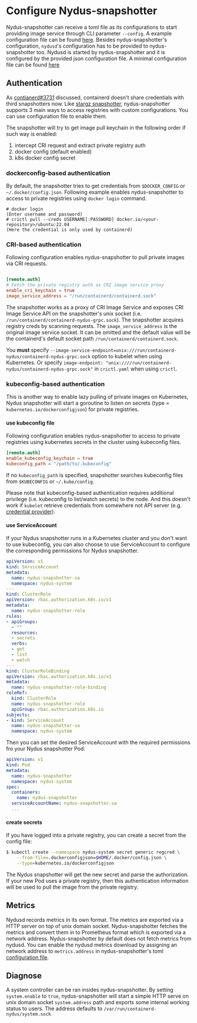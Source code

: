# Configure Nydus-snapshotter

Nydus-snapshotter can receive a toml file as its configurations to start providing image service through CLI parameter `--config`. A example configuration file can be found [here](../misc/snapshotter/config.toml). Besides nydus-snapshotter's configuration, `nydusd`'s configuration has to be provided to nydus-snapshotter too. Nydusd is started by nydus-snapshotter and it is configured by the provided json configuration file. A minimal configuration file can be found [here](../misc/snapshotter/nydusd-config.fusedev.json)

## Authentication

As [contianerd#3731](https://github.com/containerd/containerd/issues/3731) discussed, containerd doesn't share credentials with third snapshotters now. Like [stargz snapshotter](https://github.com/containerd/stargz-snapshotter/blob/main/docs/overview.md#authentication), nydus-snapshotter supports 3 main ways to access registries with custom configurations. You can use configuration file to enable them.

The snapshotter will try to get image pull keychain in the following order if such way is enabled:

1. intercept CRI request and extract private registry auth
2. docker config (default enabled)
3. k8s docker config secret

### dockerconfig-based authentication

By default, the snapshotter tries to get credentials from `$DOCKER_CONFIG` or `~/.docker/config.json`.
Following example enables nydus-snapshotter to access to private registries using `docker login` command.

```console
# docker login
(Enter username and password)
# crictl pull --creds USERNAME[:PASSWORD] docker.io/<your-repository>/ubuntu:22.04
(Here the credential is only used by containerd)
```

### CRI-based authentication

Following configuration enables nydus-snapshotter to pull private images via CRI requests.

```toml

[remote.auth]
# Fetch the private registry auth as CRI image service proxy
enable_cri_keychain = true
image_service_address = "/run/containerd/containerd.sock"
```

The snapshotter works as a proxy of CRI Image Service and exposes CRI Image Service API on the snapshotter's unix socket (i.e. `/run/containerd/containerd-nydus-grpc.sock`). The snapshotter acquires registry creds by scanning requests.
The `image_service_address` is the original image service socket. It can be omitted and the default value will be the containerd's default socket path `/run/containerd/containerd.sock`.

You **must** specify `--image-service-endpoint=unix:///run/containerd-nydus/containerd-nydus-grpc.sock` option to kubelet when using Kubernetes. Or specify `image-endpoint: "unix:////run/containerd-nydus/containerd-nydus-grpc.sock"` in `crictl.yaml` when using `crictl`.

### kubeconfig-based authentication

This is another way to enable lazy pulling of private images on Kubernetes, Nydus snapshotter will start a goroutine to listen on secrets (type = `kubernetes.io/dockerconfigjson`) for private registries.

#### use kubeconfig file

Following configuration enables nydus-snapshotter to access to private registries using kubernetes secrets in the cluster using kubeconfig files.

```toml
[remote.auth]
enable_kubeconfig_keychain = true
kubeconfig_path = "/path/to/.kubeconfig"
```

If no `kubeconfig_path` is specified, snapshotter searches kubeconfig files from `$KUBECONFIG` or `~/.kube/config`.

Please note that kubeconfig-based authentication requires additional privilege (i.e. kubeconfig to list/watch secrets) to the node.
And this doesn't work if `kubelet` retrieve credentials from somewhere not API server (e.g. [credential provider](https://kubernetes.io/docs/tasks/kubelet-credential-provider/kubelet-credential-provider/)).

#### use ServiceAccount

If your Nydus snapshotter runs in a Kubernetes cluster and you don't want to use kubeconfig, you can also choose to use ServiceAccount to configure the corresponding permissions for Nydus snapshotter.

```yaml
apiVersion: v1
kind: ServiceAccount
metadata:
  name: nydus-snapshotter-sa
  namespace: nydus-system
---
kind: ClusterRole
apiVersion: rbac.authorization.k8s.io/v1
metadata:
  name: nydus-snapshotter-role
rules:
- apiGroups:
  - ""
  resources:
  - secrets
  verbs:
  - get
  - list
  - watch
---
kind: ClusterRoleBinding
apiVersion: rbac.authorization.k8s.io/v1
metadata:
  name: nydus-snapshotter-role-binding
roleRef:
  kind: ClusterRole
  name: nydus-snapshotter-role
  apiGroup: rbac.authorization.k8s.io
subjects:
- kind: ServiceAccount
  name: nydus-snapshotter-sa
  namespace: nydus-system
```

Then you can set the desired ServiceAccount with the required permissions fro your Nydus snapshotter Pod:

```yaml
apiVersion: v1
kind: Pod
metadata:
  name: nydus-snapshotter
  namespace: nydus-system
spec:
  containers:
    name: nydus-snapshotter
  serviceAccountName: nydus-snapshotter-sa
  ...
```

#### create secrets

If you have logged into a private registry, you can create a secret from the config file:

```bash
$ kubectl create --namespace nydus-system secret generic regcred \
    --from-file=.dockerconfigjson=$HOME/.docker/config.json \
    --type=kubernetes.io/dockerconfigjson
```

The Nydus snapshotter will get the new secret and parse the authorization. If your new Pod uses a private registry, then this authentication information will be used to pull the image from the private registry.

## Metrics

Nydusd records metrics in its own format. The metrics are exported via a HTTP server on top of unix domain socket. Nydus-snapshotter fetches the metrics and convert them in to Prometheus format which is exported via a network address. Nydus-snapshotter by default does not fetch metrics from nydusd. You can enable the nydusd metrics download by assigning an network address to `metrics.address` in nydus-snapshotter's toml [configuration file](../misc/snapshotter/config.toml).

## Diagnose

A system controller can be ran insides nydus-snapshotter.
By setting `system.enable` to `true`,  nydus-snapshotter will start a simple HTTP serve on unix domain socket `system.address` path and exports some internal working status to users. The address defaults to `/var/run/containerd-nydus/system.sock`
